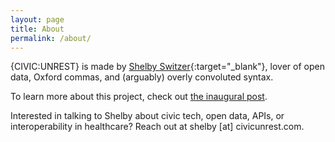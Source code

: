 ```yaml
---
layout: page
title: About
permalink: /about/
---
```


{CIVIC:UNREST} is made by [Shelby Switzer](https://twitter.com/switzerly){:target="_blank"}, lover of open data, Oxford commas, and (arguably) overly convoluted syntax.

To learn more about this project, check out [the inaugural post](/2019/01/07/launching-civic-rest).

Interested in talking to Shelby about civic tech, open data, APIs, or interoperability in healthcare? Reach out at shelby [at] civicunrest.com.